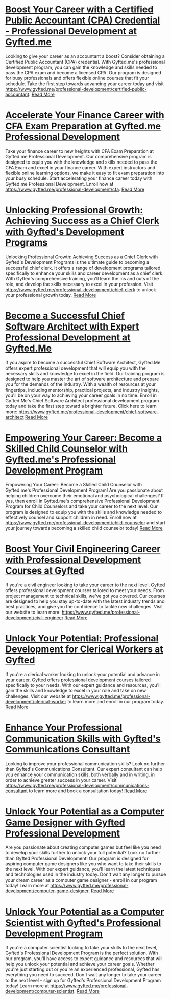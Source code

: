 # [Boost Your Career with a Certified Public Accountant (CPA) Credential - Professional Development at Gyfted.me](https://www.gyfted.me/professional-development/certified-public-accountant)

Looking to give your career as an accountant a boost? Consider obtaining a Certified Public Accountant (CPA) credential. With Gyfted.me's professional development program, you can gain the knowledge and skills needed to pass the CPA exam and become a licensed CPA. Our program is designed for busy professionals and offers flexible online courses that fit your schedule. Take the first step towards advancing your career today and visit https://www.gyfted.me/professional-development/certified-public-accountant. [Read More](https://www.gyfted.me/professional-development/certified-public-accountant)

# [Accelerate Your Finance Career with CFA Exam Preparation at Gyfted.me Professional Development](https://www.gyfted.me/professional-development/cfa)

Take your finance career to new heights with CFA Exam Preparation at Gyfted.me Professional Development. Our comprehensive program is designed to equip you with the knowledge and skills needed to pass the CFA Exam and excel in your finance career. With expert instructors and flexible online learning options, we make it easy to fit exam preparation into your busy schedule. Start accelerating your finance career today with Gyfted.me Professional Development. Enroll now at https://www.gyfted.me/professional-development/cfa. [Read More](https://www.gyfted.me/professional-development/cfa)

# [Unlocking Professional Growth: Achieving Success as a Chief Clerk with Gyfted's Development Programs](https://www.gyfted.me/professional-development/chief-clerk)

Unlocking Professional Growth: Achieving Success as a Chief Clerk with Gyfted's Development Programs is the ultimate guide to becoming a successful chief clerk. It offers a range of development programs tailored specifically to enhance your skills and career development as a chief clerk. With Gyfted's comprehensive training, you'll learn the ins and outs of the role, and develop the skills necessary to excel in your profession. Visit https://www.gyfted.me/professional-development/chief-clerk to unlock your professional growth today. [Read More](https://www.gyfted.me/professional-development/chief-clerk)

# [Become a Successful Chief Software Architect with Expert Professional Development at Gyfted.Me](https://www.gyfted.me/professional-development/chief-software-architect)

If you aspire to become a successful Chief Software Architect, Gyfted.Me offers expert professional development that will equip you with the necessary skills and knowledge to excel in the field. Our training program is designed to help you master the art of software architecture and prepare you for the demands of the industry. With a wealth of resources at your fingertips, including mentorship, practical projects, and industry insights, you'll be on your way to achieving your career goals in no time. Enroll in Gyfted.Me's Chief Software Architect professional development program today and take the first step toward a brighter future. Click here to learn more: https://www.gyfted.me/professional-development/chief-software-architect [Read More](https://www.gyfted.me/professional-development/chief-software-architect)

# [Empowering Your Career: Become a Skilled Child Counselor with Gyfted.me's Professional Development Program](https://www.gyfted.me/professional-development/child-counselor)

Empowering Your Career: Become a Skilled Child Counselor with Gyfted.me's Professional Development Program! Are you passionate about helping children overcome their emotional and psychological challenges? If yes, then enroll in Gyfted.me's comprehensive Professional Development Program for Child Counselors and take your career to the next level. Our program is designed to equip you with the skills and knowledge needed to effectively counsel and support children in need. Enroll now at https://www.gyfted.me/professional-development/child-counselor and start your journey towards becoming a skilled child counselor today! [Read More](https://www.gyfted.me/professional-development/child-counselor)

# [Boost Your Civil Engineering Career with Professional Development Courses at Gyfted](https://www.gyfted.me/professional-development/civil-engineer)

If you're a civil engineer looking to take your career to the next level, Gyfted offers professional development courses tailored to meet your needs. From project management to technical skills, we've got you covered. Our courses are designed to help you stay up-to-date with the latest industry trends and best practices, and give you the confidence to tackle new challenges. Visit our website to learn more: https://www.gyfted.me/professional-development/civil-engineer [Read More](https://www.gyfted.me/professional-development/civil-engineer)

# [Unlock Your Potential: Professional Development for Clerical Workers at Gyfted](https://www.gyfted.me/professional-development/clerical-worker)

If you're a clerical worker looking to unlock your potential and advance in your career, Gyfted offers professional development courses tailored specifically to your needs. With our expert guidance and resources, you'll gain the skills and knowledge to excel in your role and take on new challenges. Visit our website at https://www.gyfted.me/professional-development/clerical-worker to learn more and enroll in our program today. [Read More](https://www.gyfted.me/professional-development/clerical-worker)

# [Enhance Your Professional Communication Skills with Gyfted's Communications Consultant](https://www.gyfted.me/professional-development/communications-consultant)

Looking to improve your professional communication skills? Look no further than Gyfted's Communications Consultant. Our expert consultant can help you enhance your communication skills, both verbally and in writing, in order to achieve greater success in your career. Visit https://www.gyfted.me/professional-development/communications-consultant to learn more and book a consultation today! [Read More](https://www.gyfted.me/professional-development/communications-consultant)

# [Unlock Your Potential as a Computer Game Designer with Gyfted Professional Development](https://www.gyfted.me/professional-development/computer-game-designer)

Are you passionate about creating computer games but feel like you need to develop your skills further to unlock your full potential? Look no further than Gyfted Professional Development! Our program is designed for aspiring computer game designers like you who want to take their skills to the next level. With our expert guidance, you'll learn the latest techniques and technologies used in the industry today. Don't wait any longer to pursue your dream career as a computer game designer - enroll in our program today! Learn more at https://www.gyfted.me/professional-development/computer-game-designer. [Read More](https://www.gyfted.me/professional-development/computer-game-designer)

# [Unlock Your Potential as a Computer Scientist with Gyfted's Professional Development Program](https://www.gyfted.me/professional-development/computer-scientist)

If you're a computer scientist looking to take your skills to the next level, Gyfted's Professional Development Program is the perfect solution. With our program, you'll have access to expert guidance and resources that will help you unlock your potential and achieve your career goals. Whether you're just starting out or you're an experienced professional, Gyfted has everything you need to succeed. Don't wait any longer to take your career to the next level – sign up for Gyfted's Professional Development Program today! Learn more at https://www.gyfted.me/professional-development/computer-scientist. [Read More](https://www.gyfted.me/professional-development/computer-scientist)

